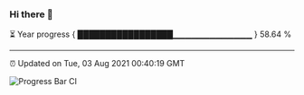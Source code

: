 ### Hi there 👋

⏳ Year progress { █████████████████▁▁▁▁▁▁▁▁▁▁▁▁▁ } 58.64 %

---

⏰ Updated on Tue, 03 Aug 2021 00:40:19 GMT

![Progress Bar CI](https://github.com/liununu/liununu/workflows/Progress%20Bar%20CI/badge.svg)
